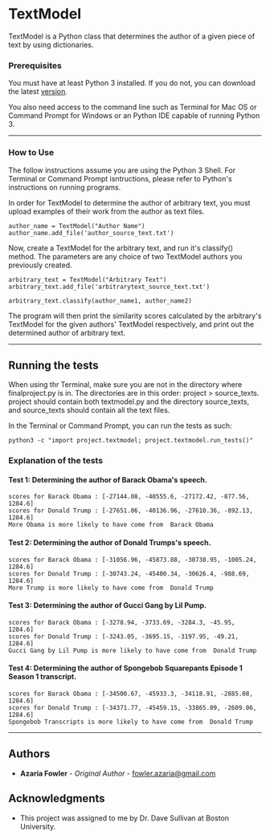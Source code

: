 # TextModel
TextModel is a Python class that determines the author of a given piece of text by using dictionaries.

### Prerequisites

You must have at least Python 3 installed. If you do not, you can download the latest [version](https://www.python.org/downloads/release/python-370/).

You also need access to the command line such as Terminal for Mac OS or Command Prompt for Windows
or an Python IDE capable of running Python 3.

---

### How to Use
The follow instructions assume you are using the Python 3 Shell. For Terminal or Command Prompt isntructions, please refer to Python's instructions on running programs.

In order for TextModel to determine the author of arbitrary text, you must upload examples of their work from the author as text files. 

```
author_name = TextModel("Author Name")
author_name.add_file('author_source_text.txt')
```

Now, create a TextModel for the arbitrary text, and run it's classify() method. The parameters are any choice of two TextModel authors you previously created.

```
arbitrary_text = TextModel("Arbitrary Text")
arbitrary_text.add_file('arbitrarytext_source_text.txt')

arbitrary_text.classify(author_name1, author_name2)
```

The program will then print the similarity scores calculated by the arbitrary's TextModel for the given authors' TextModel respectively, and print out the determined author of arbitrary text.

---

## Running the tests
When using thr Terminal, make sure you are not in the directory where finalproject.py is in. The directories are in this order: project > source_texts. project should contain both textmodel.py and the directory source_texts, and source_texts should contain all the text files.

In the Terminal or Command Prompt, you can run the tests as such:

```
python3 -c "import project.textmodel; project.textmodel.run_tests()"
```

### Explanation of the tests

#### Test 1: Determining the author of Barack Obama's speech.

```
scores for Barack Obama : [-27144.08, -40555.6, -27172.42, -877.56, 1284.6]
scores for Donald Trump : [-27651.06, -40136.96, -27610.36, -892.13, 1284.6]
More Obama is more likely to have come from  Barack Obama
```

#### Test 2: Determining the author of Donald Trumps's speech.

```
scores for Barack Obama : [-31056.96, -45873.88, -30738.95, -1005.24, 1284.6]
scores for Donald Trump : [-30743.24, -45400.34, -30626.4, -988.69, 1284.6]
More Trump is more likely to have come from  Donald Trump
```

#### Test 3: Determining the author of Gucci Gang by Lil Pump.

```
scores for Barack Obama : [-3278.94, -3733.69, -3284.3, -45.95, 1284.6]
scores for Donald Trump : [-3243.05, -3695.15, -3197.95, -49.21, 1284.6]
Gucci Gang by Lil Pump is more likely to have come from  Donald Trump
```

#### Test 4: Determining the author of Spongebob Squarepants Episode 1 Season 1 transcript.

```
scores for Barack Obama : [-34500.67, -45933.3, -34118.91, -2885.08, 1284.6]
scores for Donald Trump : [-34371.77, -45459.15, -33865.09, -2609.06, 1284.6]
Spongebob Transcripts is more likely to have come from  Donald Trump
```

---

## Authors

* **Azaria Fowler** - *Original Author* - fowler.azaria@gmail.com


## Acknowledgments

* This project was assigned to me by Dr. Dave Sullivan at Boston University.
